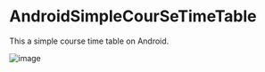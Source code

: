 # AndroidSimpleCourSeTimeTable

This a simple course time table on Android.


![image](https://github.com/don-lin/AndroidSimpleCourseTable/blob/master/screen%20shot/add%20course.png)

